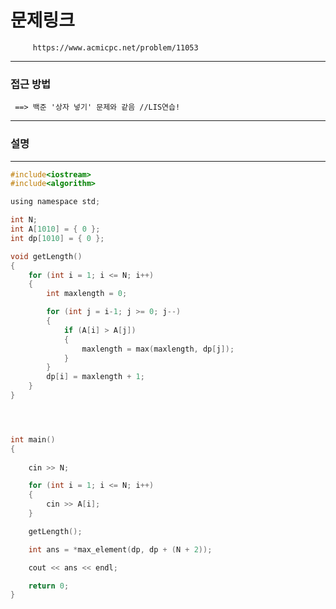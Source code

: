 
# 문제링크

         https://www.acmicpc.net/problem/11053
      
--------------------------------------------------------------------------------------------------

### 접근 방법

     ==> 백준 '상자 넣기' 문제와 같음 //LIS연습!
     
--------------------------------------------------------------------------------------------------

### 설명

     
     
     
--------------------------------------------------------------------------------------------------


```c
#include<iostream>
#include<algorithm>

using namespace std;

int N;
int A[1010] = { 0 };
int dp[1010] = { 0 };

void getLength()
{
	for (int i = 1; i <= N; i++)
	{
		int maxlength = 0;

		for (int j = i-1; j >= 0; j--)
		{
			if (A[i] > A[j])
			{
				maxlength = max(maxlength, dp[j]);
			}
		}
		dp[i] = maxlength + 1;
	}
}




int main()
{
	
	cin >> N;

	for (int i = 1; i <= N; i++)
	{
		cin >> A[i];
	}

	getLength();

	int ans = *max_element(dp, dp + (N + 2));

	cout << ans << endl;

	return 0;
}
```
